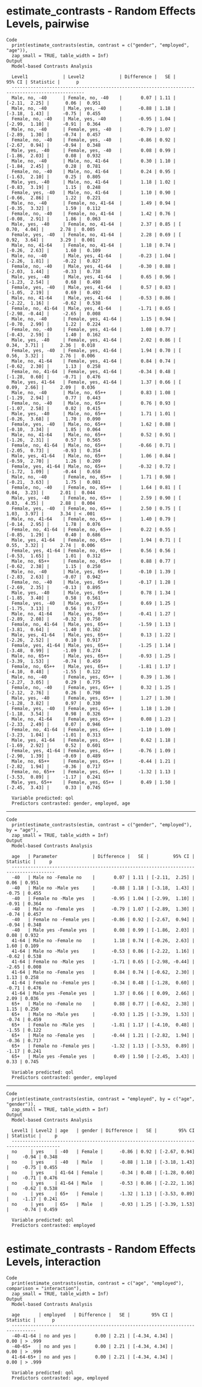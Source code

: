 # estimate_contrasts - Random Effects Levels, pairwise

    Code
      print(estimate_contrasts(estim, contrast = c("gender", "employed", "age")),
      zap_small = TRUE, table_width = Inf)
    Output
      Model-based Contrasts Analysis
      
      Level1             | Level2             | Difference |   SE |         95% CI | Statistic |      p
      -------------------------------------------------------------------------------------------------
      Male, no, -40      | Female, no, -40    |       0.07 | 1.11 | [-2.11,  2.25] |      0.06 |  0.951
      Male, no, -40      | Male, yes, -40     |      -0.88 | 1.18 | [-3.18,  1.43] |     -0.75 |  0.455
      Female, no, -40    | Male, yes, -40     |      -0.95 | 1.04 | [-2.99,  1.10] |     -0.91 |  0.364
      Male, no, -40      | Female, yes, -40   |      -0.79 | 1.07 | [-2.89,  1.30] |     -0.74 |  0.457
      Female, no, -40    | Female, yes, -40   |      -0.86 | 0.92 | [-2.67,  0.94] |     -0.94 |  0.348
      Male, yes, -40     | Female, yes, -40   |       0.08 | 0.99 | [-1.86,  2.03] |      0.08 |  0.932
      Male, no, -40      | Male, no, 41-64    |       0.30 | 1.10 | [-1.84,  2.45] |      0.28 |  0.781
      Female, no, -40    | Male, no, 41-64    |       0.24 | 0.95 | [-1.63,  2.10] |      0.25 |  0.805
      Male, yes, -40     | Male, no, 41-64    |       1.18 | 1.02 | [-0.83,  3.19] |      1.15 |  0.248
      Female, yes, -40   | Male, no, 41-64    |       1.10 | 0.90 | [-0.66,  2.86] |      1.22 |  0.221
      Male, no, -40      | Female, no, 41-64  |       1.49 | 0.94 | [-0.35,  3.32] |      1.59 |  0.112
      Female, no, -40    | Female, no, 41-64  |       1.42 | 0.76 | [-0.08,  2.91] |      1.86 |  0.063
      Male, yes, -40     | Female, no, 41-64  |       2.37 | 0.85 | [ 0.70,  4.04] |      2.78 |  0.005
      Female, yes, -40   | Female, no, 41-64  |       2.28 | 0.69 | [ 0.92,  3.64] |      3.29 |  0.001
      Male, no, 41-64    | Female, no, 41-64  |       1.18 | 0.74 | [-0.26,  2.63] |      1.60 |  0.109
      Male, no, -40      | Male, yes, 41-64   |      -0.23 | 1.04 | [-2.26,  1.81] |     -0.22 |  0.827
      Female, no, -40    | Male, yes, 41-64   |      -0.30 | 0.88 | [-2.03,  1.44] |     -0.33 |  0.738
      Male, yes, -40     | Male, yes, 41-64   |       0.65 | 0.96 | [-1.23,  2.54] |      0.68 |  0.498
      Female, yes, -40   | Male, yes, 41-64   |       0.57 | 0.83 | [-1.05,  2.19] |      0.69 |  0.492
      Male, no, 41-64    | Male, yes, 41-64   |      -0.53 | 0.86 | [-2.22,  1.16] |     -0.62 |  0.538
      Female, no, 41-64  | Male, yes, 41-64   |      -1.71 | 0.65 | [-2.98, -0.44] |     -2.65 |  0.008
      Male, no, -40      | Female, yes, 41-64 |       1.15 | 0.94 | [-0.70,  2.99] |      1.22 |  0.224
      Female, no, -40    | Female, yes, 41-64 |       1.08 | 0.77 | [-0.43,  2.59] |      1.40 |  0.162
      Male, yes, -40     | Female, yes, 41-64 |       2.02 | 0.86 | [ 0.34,  3.71] |      2.36 |  0.018
      Female, yes, -40   | Female, yes, 41-64 |       1.94 | 0.70 | [ 0.56,  3.32] |      2.76 |  0.006
      Male, no, 41-64    | Female, yes, 41-64 |       0.84 | 0.74 | [-0.62,  2.30] |      1.13 |  0.258
      Female, no, 41-64  | Female, yes, 41-64 |      -0.34 | 0.48 | [-1.28,  0.60] |     -0.71 |  0.476
      Male, yes, 41-64   | Female, yes, 41-64 |       1.37 | 0.66 | [ 0.09,  2.66] |      2.09 |  0.036
      Male, no, -40      | Male, no, 65++     |       0.83 | 1.08 | [-1.29,  2.94] |      0.77 |  0.443
      Female, no, -40    | Male, no, 65++     |       0.76 | 0.93 | [-1.07,  2.58] |      0.82 |  0.415
      Male, yes, -40     | Male, no, 65++     |       1.71 | 1.01 | [-0.26,  3.68] |      1.70 |  0.090
      Female, yes, -40   | Male, no, 65++     |       1.62 | 0.88 | [-0.10,  3.34] |      1.85 |  0.064
      Male, no, 41-64    | Male, no, 65++     |       0.52 | 0.91 | [-1.26,  2.31] |      0.57 |  0.565
      Female, no, 41-64  | Male, no, 65++     |      -0.66 | 0.71 | [-2.05,  0.73] |     -0.93 |  0.354
      Male, yes, 41-64   | Male, no, 65++     |       1.06 | 0.84 | [-0.59,  2.70] |      1.26 |  0.209
      Female, yes, 41-64 | Male, no, 65++     |      -0.32 | 0.72 | [-1.72,  1.09] |     -0.44 |  0.658
      Male, no, -40      | Female, no, 65++   |       1.71 | 0.98 | [-0.21,  3.63] |      1.75 |  0.081
      Female, no, -40    | Female, no, 65++   |       1.64 | 0.81 | [ 0.04,  3.23] |      2.01 |  0.044
      Male, yes, -40     | Female, no, 65++   |       2.59 | 0.90 | [ 0.83,  4.35] |      2.88 |  0.004
      Female, yes, -40   | Female, no, 65++   |       2.50 | 0.75 | [ 1.03,  3.97] |      3.34 | < .001
      Male, no, 41-64    | Female, no, 65++   |       1.40 | 0.79 | [-0.14,  2.95] |      1.78 |  0.076
      Female, no, 41-64  | Female, no, 65++   |       0.22 | 0.55 | [-0.85,  1.29] |      0.40 |  0.686
      Male, yes, 41-64   | Female, no, 65++   |       1.94 | 0.71 | [ 0.55,  3.32] |      2.74 |  0.006
      Female, yes, 41-64 | Female, no, 65++   |       0.56 | 0.56 | [-0.53,  1.65] |      1.01 |  0.312
      Male, no, 65++     | Female, no, 65++   |       0.88 | 0.77 | [-0.62,  2.38] |      1.15 |  0.250
      Male, no, -40      | Male, yes, 65++    |      -0.10 | 1.39 | [-2.83,  2.63] |     -0.07 |  0.942
      Female, no, -40    | Male, yes, 65++    |      -0.17 | 1.28 | [-2.69,  2.35] |     -0.13 |  0.895
      Male, yes, -40     | Male, yes, 65++    |       0.78 | 1.34 | [-1.85,  3.40] |      0.58 |  0.561
      Female, yes, -40   | Male, yes, 65++    |       0.69 | 1.25 | [-1.75,  3.13] |      0.56 |  0.577
      Male, no, 41-64    | Male, yes, 65++    |      -0.41 | 1.27 | [-2.89,  2.08] |     -0.32 |  0.750
      Female, no, 41-64  | Male, yes, 65++    |      -1.59 | 1.13 | [-3.81,  0.64] |     -1.40 |  0.162
      Male, yes, 41-64   | Male, yes, 65++    |       0.13 | 1.22 | [-2.26,  2.52] |      0.10 |  0.917
      Female, yes, 41-64 | Male, yes, 65++    |      -1.25 | 1.14 | [-3.48,  0.99] |     -1.09 |  0.274
      Male, no, 65++     | Male, yes, 65++    |      -0.93 | 1.25 | [-3.39,  1.53] |     -0.74 |  0.459
      Female, no, 65++   | Male, yes, 65++    |      -1.81 | 1.17 | [-4.10,  0.48] |     -1.55 |  0.122
      Male, no, -40      | Female, yes, 65++  |       0.39 | 1.36 | [-2.27,  3.05] |      0.29 |  0.775
      Female, no, -40    | Female, yes, 65++  |       0.32 | 1.25 | [-2.12,  2.76] |      0.26 |  0.798
      Male, yes, -40     | Female, yes, 65++  |       1.27 | 1.30 | [-1.28,  3.82] |      0.97 |  0.330
      Female, yes, -40   | Female, yes, 65++  |       1.18 | 1.20 | [-1.18,  3.54] |      0.98 |  0.326
      Male, no, 41-64    | Female, yes, 65++  |       0.08 | 1.23 | [-2.33,  2.49] |      0.07 |  0.946
      Female, no, 41-64  | Female, yes, 65++  |      -1.10 | 1.09 | [-3.23,  1.04] |     -1.01 |  0.313
      Male, yes, 41-64   | Female, yes, 65++  |       0.62 | 1.18 | [-1.69,  2.92] |      0.52 |  0.601
      Female, yes, 41-64 | Female, yes, 65++  |      -0.76 | 1.09 | [-2.90,  1.39] |     -0.69 |  0.489
      Male, no, 65++     | Female, yes, 65++  |      -0.44 | 1.21 | [-2.82,  1.94] |     -0.36 |  0.717
      Female, no, 65++   | Female, yes, 65++  |      -1.32 | 1.13 | [-3.53,  0.89] |     -1.17 |  0.241
      Male, yes, 65++    | Female, yes, 65++  |       0.49 | 1.50 | [-2.45,  3.43] |      0.33 |  0.745
      
      Variable predicted: qol
      Predictors contrasted: gender, employed, age

---

    Code
      print(estimate_contrasts(estim, contrast = c("gender", "employed"), by = "age"),
      zap_small = TRUE, table_width = Inf)
    Output
      Model-based Contrasts Analysis
      
      age   | Parameter             | Difference |   SE |         95% CI | Statistic |     p
      --------------------------------------------------------------------------------------
      -40   | Male no -Female no    |       0.07 | 1.11 | [-2.11,  2.25] |      0.06 | 0.951
      -40   | Male no -Male yes     |      -0.88 | 1.18 | [-3.18,  1.43] |     -0.75 | 0.455
      -40   | Female no -Male yes   |      -0.95 | 1.04 | [-2.99,  1.10] |     -0.91 | 0.364
      -40   | Male no -Female yes   |      -0.79 | 1.07 | [-2.89,  1.30] |     -0.74 | 0.457
      -40   | Female no -Female yes |      -0.86 | 0.92 | [-2.67,  0.94] |     -0.94 | 0.348
      -40   | Male yes -Female yes  |       0.08 | 0.99 | [-1.86,  2.03] |      0.08 | 0.932
      41-64 | Male no -Female no    |       1.18 | 0.74 | [-0.26,  2.63] |      1.60 | 0.109
      41-64 | Male no -Male yes     |      -0.53 | 0.86 | [-2.22,  1.16] |     -0.62 | 0.538
      41-64 | Female no -Male yes   |      -1.71 | 0.65 | [-2.98, -0.44] |     -2.65 | 0.008
      41-64 | Male no -Female yes   |       0.84 | 0.74 | [-0.62,  2.30] |      1.13 | 0.258
      41-64 | Female no -Female yes |      -0.34 | 0.48 | [-1.28,  0.60] |     -0.71 | 0.476
      41-64 | Male yes -Female yes  |       1.37 | 0.66 | [ 0.09,  2.66] |      2.09 | 0.036
      65+   | Male no -Female no    |       0.88 | 0.77 | [-0.62,  2.38] |      1.15 | 0.250
      65+   | Male no -Male yes     |      -0.93 | 1.25 | [-3.39,  1.53] |     -0.74 | 0.459
      65+   | Female no -Male yes   |      -1.81 | 1.17 | [-4.10,  0.48] |     -1.55 | 0.122
      65+   | Male no -Female yes   |      -0.44 | 1.21 | [-2.82,  1.94] |     -0.36 | 0.717
      65+   | Female no -Female yes |      -1.32 | 1.13 | [-3.53,  0.89] |     -1.17 | 0.241
      65+   | Male yes -Female yes  |       0.49 | 1.50 | [-2.45,  3.43] |      0.33 | 0.745
      
      Variable predicted: qol
      Predictors contrasted: gender, employed

---

    Code
      print(estimate_contrasts(estim, contrast = "employed", by = c("age", "gender")),
      zap_small = TRUE, table_width = Inf)
    Output
      Model-based Contrasts Analysis
      
      Level1 | Level2 | age   | gender | Difference |   SE |        95% CI | Statistic |     p
      ----------------------------------------------------------------------------------------
      no     | yes    | -40   | Female |      -0.86 | 0.92 | [-2.67, 0.94] |     -0.94 | 0.348
      no     | yes    | -40   | Male   |      -0.88 | 1.18 | [-3.18, 1.43] |     -0.75 | 0.455
      no     | yes    | 41-64 | Female |      -0.34 | 0.48 | [-1.28, 0.60] |     -0.71 | 0.476
      no     | yes    | 41-64 | Male   |      -0.53 | 0.86 | [-2.22, 1.16] |     -0.62 | 0.538
      no     | yes    | 65+   | Female |      -1.32 | 1.13 | [-3.53, 0.89] |     -1.17 | 0.241
      no     | yes    | 65+   | Male   |      -0.93 | 1.25 | [-3.39, 1.53] |     -0.74 | 0.459
      
      Variable predicted: qol
      Predictors contrasted: employed

# estimate_contrasts - Random Effects Levels, interaction

    Code
      print(estimate_contrasts(estim, contrast = c("age", "employed"), comparison = "interaction"),
      zap_small = TRUE, table_width = Inf)
    Output
      Model-based Contrasts Analysis
      
      age       | employed   | Difference |   SE |        95% CI | Statistic |      p
      -------------------------------------------------------------------------------
      -40-41-64 | no and yes |       0.00 | 2.21 | [-4.34, 4.34] |      0.00 | > .999
      -40-65+   | no and yes |       0.00 | 2.21 | [-4.34, 4.34] |      0.00 | > .999
      41-64-65+ | no and yes |       0.00 | 2.21 | [-4.34, 4.34] |      0.00 | > .999
      
      Variable predicted: qol
      Predictors contrasted: age, employed


